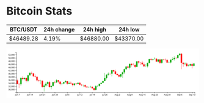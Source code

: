 # Bitcoin Stats

BTC/USDT|24h change|24h high|24h low|
|---|---|---|---|
|$46489.28|4.19%|$46880.00|$43370.00|

<img src="./chart.svg">

